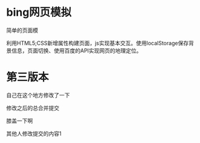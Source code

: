 # bing网页模拟
简单的页面模

利用HTML5;CSS新增属性构建页面，js实现基本交互。使用localStorage保存背景信息，页面切换、使用百度的API实现网页的地理定位。

第三版本
=======

自己在这个地方修改了一下

修改之后的总合并提交

膝盖一下啊

其他人修改提交的内容1
